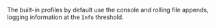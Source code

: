 The built-in profiles by default use the console and rolling file appends, logging information at the `Info` threshold.

